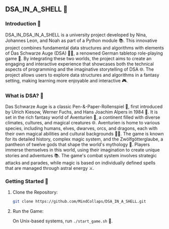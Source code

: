 ## DSA_IN_A_SHELL 🎉

### Introduction 🌟

DSA_IN_DSA_IN_A_SHELL is a university project developed by Nina, Johannes Leon, and Noah as part of a Python module 📚.
This innovative project combines fundamental data structures and algorithms with elements of Das Schwarze Auge (DSA)
🧙‍♂️, a renowned German tabletop role-playing game 🎲. By integrating these two worlds, the project aims to create an
engaging and interactive experience that showcases both the technical aspects of programming and the imaginative
storytelling of DSA 🌐. The project allows users to explore data structures and algorithms in a fantasy setting, making
learning more enjoyable and interactive 🎮.

### What is DSA? 🤔

Das Schwarze Auge is a classic Pen-&-Paper-Rollenspiel 📝, first introduced by Ulrich Kiesow, Werner Fuchs, and Hans
Joachim Alpers in 1984 📆. It is set in the rich fantasy world of Aventurien 🌟, a continent filled with diverse climates,
cultures, and magical creatures 🌐. Aventurien is home to various species, including humans, elves, dwarves, orcs, and
dragons, each with their own magical abilities and cultural backgrounds 🧝‍♀️. The game is known for its detailed
history, complex magic system, and the Zwölfgötterglaube, a pantheon of twelve gods that shape the world's mythology 🌟.
Players immerse themselves in this world, using their imagination to create unique stories and adventures 📚. The game's
combat system involves strategic attacks and parades, while magic is based on individually defined spells that are
managed through astral energy ⚔️.

### Getting Started 🚀

1. Clone the Repository:
    ```bash
    git clone https://github.com/MindCollaps/DSA_IN_A_SHELL.git
    ```
2. Run the Game:

   On Unix-based systems, run ```./start_game.sh``` 🐧.